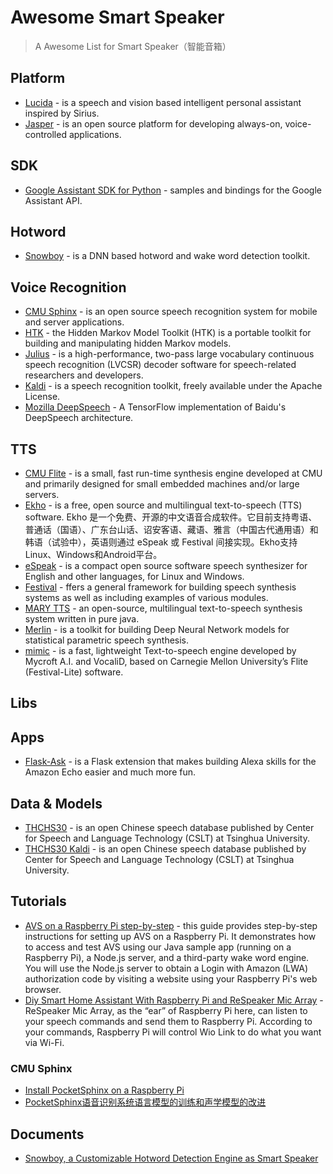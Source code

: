 # Awesome Smart Speaker

> A Awesome List for Smart Speaker（智能音箱）


Platform
---

 * [Lucida](https://github.com/claritylab/lucida) - is a speech and vision based intelligent personal assistant inspired by Sirius.
 * [Jasper](https://github.com/jasperproject/jasper-client) - is an open source platform for developing always-on, voice-controlled applications.

SDK
---

 * [Google Assistant SDK for Python](https://github.com/googlesamples/assistant-sdk-python) - samples and bindings for the Google Assistant API.


Hotword
---

 * [Snowboy](https://github.com/Kitt-AI/snowboy) - is a DNN based hotword and wake word detection toolkit.
 
Voice Recognition
---

 * [CMU Sphinx](https://github.com/cmusphinx) - is an open source speech recognition system for mobile and server applications.
 * [HTK](http://htk.eng.cam.ac.uk/) - the Hidden Markov Model Toolkit (HTK) is a portable toolkit for building and manipulating hidden Markov models.
 * [Julius](http://julius.osdn.jp/en_index.php) - is a high-performance, two-pass large vocabulary continuous speech recognition (LVCSR) decoder software for speech-related researchers and developers. 
 * [Kaldi](https://github.com/kaldi-asr/kaldi) - is a speech recognition toolkit, freely available under the Apache License.
 * [Mozilla DeepSpeech](https://github.com/mozilla/DeepSpeech) - A TensorFlow implementation of Baidu's DeepSpeech architecture.
 
TTS
---

 * [CMU Flite](http://www.speech.cs.cmu.edu/flite/index.html) - is a small, fast run-time synthesis engine developed at CMU and primarily designed for small embedded machines and/or large servers. 
 * [Ekho](http://www.eguidedog.net/cn/ekho_cn.php) - is a free, open source and multilingual text-to-speech (TTS) software. Ekho 是一个免费、开源的中文语音合成软件。它目前支持粤语、普通话（国语）、广东台山话、诏安客语、藏语、雅言（中国古代通用语）和韩语（试验中），英语则通过 eSpeak 或 Festival 间接实现。Ekho支持Linux、Windows和Android平台。
 * [eSpeak](http://espeak.sourceforge.net/) - is a compact open source software speech synthesizer for English and other languages, for Linux and Windows.
 * [Festival](http://www.cstr.ed.ac.uk/projects/festival/) - ffers a general framework for building speech synthesis systems as well as including examples of various modules. 
 * [MARY TTS](https://github.com/marytts/marytts) - an open-source, multilingual text-to-speech synthesis system written in pure java.
 * [Merlin](https://github.com/CSTR-Edinburgh/merlin) - is a toolkit for building Deep Neural Network models for statistical parametric speech synthesis.
 * [mimic](https://github.com/MycroftAI/mimic) - is a fast, lightweight Text-to-speech engine developed by Mycroft A.I. and VocaliD, based on Carnegie Mellon University’s Flite (Festival-Lite) software. 

Libs
---

Apps
---

 * [Flask-Ask](https://github.com/johnwheeler/flask-ask) - is a Flask extension that makes building Alexa skills for the Amazon Echo easier and much more fun.

Data & Models
---

 * [THCHS30](http://data.cslt.org/thchs30/standalone.html) - is an open Chinese speech database published by Center for Speech and Language Technology (CSLT) at Tsinghua University.
 * [THCHS30 Kaldi](http://data.cslt.org/thchs30-openslr/README.html) - is an open Chinese speech database published by Center for Speech and Language Technology (CSLT) at Tsinghua University.

Tutorials
---

 * [AVS on a Raspberry Pi step-by-step](https://github.com/alexa/alexa-avs-sample-app/wiki/Raspberry-Pi) - this guide provides step-by-step instructions for setting up AVS on a Raspberry Pi. It demonstrates how to access and test AVS using our Java sample app (running on a Raspberry Pi), a Node.js server, and a third-party wake word engine. You will use the Node.js server to obtain a Login with Amazon (LWA) authorization code by visiting a website using your Raspberry Pi's web browser.
  * [Diy Smart Home Assistant With Raspberry Pi and ReSpeaker Mic Array](http://www.instructables.com/id/Diy-Smart-Home-Assistant-With-Raspberry-Pi-and-ReS/) - ReSpeaker Mic Array, as the “ear” of Raspberry Pi here, can listen to your speech commands and send them to Raspberry Pi. According to your commands, Raspberry Pi will control Wio Link to do what you want via Wi-Fi.
  

### CMU Sphinx

 * [Install PocketSphinx on a Raspberry Pi](https://cmusphinx.github.io/wiki/raspberrypi/)
 * [PocketSphinx语音识别系统语言模型的训练和声学模型的改进](http://blog.csdn.net/zouxy09/article/details/7949126) 

Documents
---

 * [Snowboy, a Customizable Hotword Detection Engine as Smart Speaker](http://docs.kitt.ai/snowboy/) 
